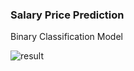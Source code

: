 ### Salary Price Prediction
Binary Classification Model


![result](https://user-images.githubusercontent.com/102298880/194757301-3ef21eac-b650-46d7-9ed0-b507189b94c1.png)
